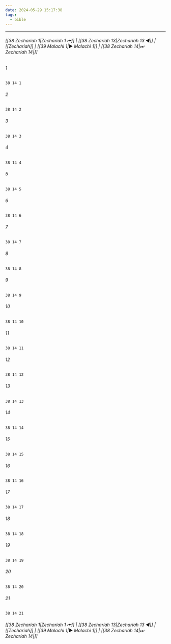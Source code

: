 ```yaml
---
date: 2024-05-29 15:17:38
tags:
  - bible
---
```

___

###### [[38 Zechariah 1|Zechariah 1 ⏮]] | [[38 Zechariah 13|Zechariah 13 ◀]] | [[Zechariah]] | [[39 Malachi 1|▶ Malachi 1]] | [[38 Zechariah 14|⏭ Zechariah 14|]]

###### 1
``` verse
38 14 1 
```
###### 2
``` verse
38 14 2 
```
###### 3
``` verse
38 14 3 
```
###### 4
``` verse
38 14 4 
```
###### 5
``` verse
38 14 5 
```
###### 6
``` verse
38 14 6 
```
###### 7
``` verse
38 14 7 
```
###### 8
``` verse
38 14 8 
```
###### 9
``` verse
38 14 9 
```
###### 10
``` verse
38 14 10 
```
###### 11
``` verse
38 14 11 
```
###### 12
``` verse
38 14 12 
```
###### 13
``` verse
38 14 13 
```
###### 14
``` verse
38 14 14 
```
###### 15
``` verse
38 14 15 
```
###### 16
``` verse
38 14 16 
```
###### 17
``` verse
38 14 17 
```
###### 18
``` verse
38 14 18 
```
###### 19
``` verse
38 14 19 
```
###### 20
``` verse
38 14 20 
```
###### 21
``` verse
38 14 21 
```

###### [[38 Zechariah 1|Zechariah 1 ⏮]] | [[38 Zechariah 13|Zechariah 13 ◀]] | [[Zechariah]] | [[39 Malachi 1|▶ Malachi 1]] | [[38 Zechariah 14|⏭ Zechariah 14|]]

